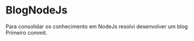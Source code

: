 # BlogNodeJs
Para consolidar os conhecimento em NodeJs resolvi desenvolver um blog
Primeiro commit.
